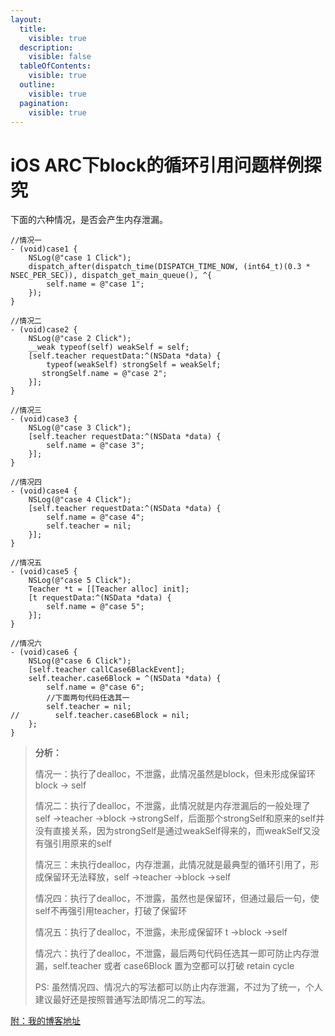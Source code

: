 ```yaml
---
layout:
  title:
    visible: true
  description:
    visible: false
  tableOfContents:
    visible: true
  outline:
    visible: true
  pagination:
    visible: true
---
```


# iOS ARC下block的循环引用问题样例探究

下面的六种情况，是否会产生内存泄漏。

```
//情况一
- (void)case1 {
    NSLog(@"case 1 Click");
    dispatch_after(dispatch_time(DISPATCH_TIME_NOW, (int64_t)(0.3 * NSEC_PER_SEC)), dispatch_get_main_queue(), ^{
        self.name = @"case 1";
    });
}

//情况二
- (void)case2 {
    NSLog(@"case 2 Click");
    __weak typeof(self) weakSelf = self;
    [self.teacher requestData:^(NSData *data) {
        typeof(weakSelf) strongSelf = weakSelf;
       strongSelf.name = @"case 2";
    }];
}

//情况三
- (void)case3 {
    NSLog(@"case 3 Click");
    [self.teacher requestData:^(NSData *data) {
        self.name = @"case 3";
    }];
}

//情况四
- (void)case4 {
    NSLog(@"case 4 Click");
    [self.teacher requestData:^(NSData *data) {
        self.name = @"case 4";
        self.teacher = nil;
    }];
}

//情况五
- (void)case5 {
    NSLog(@"case 5 Click");
    Teacher *t = [[Teacher alloc] init];
    [t requestData:^(NSData *data) {
        self.name = @"case 5";
    }];
}

//情况六
- (void)case6 {
    NSLog(@"case 6 Click");
    [self.teacher callCase6BlackEvent];
    self.teacher.case6Block = ^(NSData *data) {
        self.name = @"case 6";
        //下面两句代码任选其一
        self.teacher = nil;
//        self.teacher.case6Block = nil;
    };
}
```

> **分析：**
>
> 情况一：执行了dealloc，不泄露，此情况虽然是block，但未形成保留环block -> self&#x20;
>
> 情况二：执行了dealloc，不泄露，此情况就是内存泄漏后的一般处理了 self ->teacher ->block ->strongSelf，后面那个strongSelf和原来的self并没有直接关系，因为strongSelf是通过weakSelf得来的，而weakSelf又没有强引用原来的self&#x20;
>
> 情况三：未执行dealloc，内存泄漏，此情况就是最典型的循环引用了，形成保留环无法释放，self ->teacher ->block ->self&#x20;
>
> 情况四：执行了dealloc，不泄露，虽然也是保留环，但通过最后一句，使self不再强引用teacher，打破了保留环&#x20;
>
> 情况五：执行了dealloc，不泄露，未形成保留环 t ->block ->self&#x20;
>
> 情况六：执行了dealloc，不泄露，最后两句代码任选其一即可防止内存泄漏，self.teacher 或者 case6Block 置为空都可以打破 retain cycle&#x20;
>
> PS: 虽然情况四、情况六的写法都可以防止内存泄漏，不过为了统一，个人建议最好还是按照普通写法即情况二的写法。

[附：我的博客地址](https://gsl201600.github.io/2019/01/02/iOSARC%E4%B8%8Bblock%E7%9A%84%E5%BE%AA%E7%8E%AF%E5%BC%95%E7%94%A8%E9%97%AE%E9%A2%98%E6%A0%B7%E4%BE%8B%E6%8E%A2%E7%A9%B6/)
